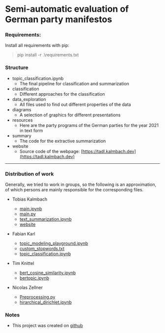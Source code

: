 # Semi-automatic evaluation of German party manifestos

### Requirements:
Install all requirements with pip:
> pip install -r .\requirements.txt

### Structure
* topic_classification.ipynb
  * The final pipeline for classification and summarization
* classification
  * Different approaches for the classification
* data_exploration
  * All files used to find out different properties of the data
* diagrams
  * A selection of graphics for different presentations
* resources
  * Here are the party programs of the German parties for the year 2021 in text form
* summary
  * The code for the extractive summarization
* website
  * Source code of the webpage: [https://tadl.kalmbach.dev](https://tadl.kalmbach.dev)
---
### Distribution of work
Generally, we tried to work in groups, so the following is an approximation, 
of which persons are mainly responsible for the corresponding files.

* Tobias Kalmbach
  * [main.ipynb](data_exploration/main.ipynb)
  * [main.py](data_exploration/main.py)
  * [text_summarization.ipynb](summary/text_summarization.ipynb)
  * [website](website)

* Fabian Karl
  * [topic_modeling_playground.ipynb](data_exploration/topic_modeling_playground.ipynb)
  * [custom_stopwords.txt](data_exploration/custom_stopwords.txt)
  * [topic_classification.ipynb](topic_classification.ipynb)

* Tim Knittel
  * [bert_cosine_similarity.ipynb](classification/bert_cosine_similarity.ipynb)
  * [bertopic.ipynb](classification/bertopic.ipynb)

* Nicolas Zellner
  * [Preprocessing.py](data_exploration/Preprocessing.py)
  * [hirarchical_dirichlet.ipynb](classification/hirarchical_dirichlet.ipynb)

### Notes
* This project was created on [github](https://github.com/Supelir1/TextAnalytics)